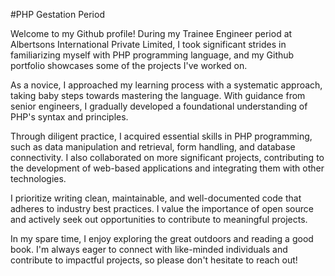 #PHP Gestation Period

Welcome to my Github profile! During my Trainee Engineer period at Albertsons International Private Limited, I took significant strides in familiarizing myself with PHP programming language, and my Github portfolio showcases some of the projects I've worked on.

As a novice, I approached my learning process with a systematic approach, taking baby steps towards mastering the language. With guidance from senior engineers, I gradually developed a foundational understanding of PHP's syntax and principles.

Through diligent practice, I acquired essential skills in PHP programming, such as data manipulation and retrieval, form handling, and database connectivity. I also collaborated on more significant projects, contributing to the development of web-based applications and integrating them with other technologies.

I prioritize writing clean, maintainable, and well-documented code that adheres to industry best practices. I value the importance of open source and actively seek out opportunities to contribute to meaningful projects.

In my spare time, I enjoy exploring the great outdoors and reading a good book. I'm always eager to connect with like-minded individuals and contribute to impactful projects, so please don't hesitate to reach out!
